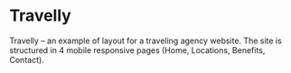 # Travelly
Travelly – an example of layout for a traveling agency website. The site is structured in 4 mobile responsive pages (Home, Locations, Benefits, Contact). 
